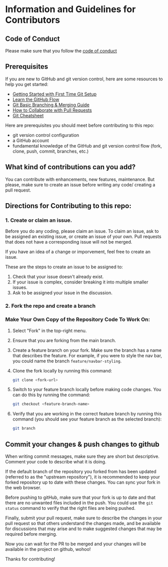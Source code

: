 # Information and Guidelines for Contributors


## Code of Conduct

Please make sure that you follow the [code of conduct](/CODE_OF_CONDUCT.md)

## Prerequisites

If you are new to GitHub and git version control, here are some resources to help you get started:

- [Getting Started with First Time Git Setup](https://git-scm.com/book/en/v2/Getting-Started-First-Time-Git-Setup)
- [Learn the GitHub Flow](https://docs.github.com/en/get-started/quickstart/github-flow)
- [Git Basic Branching & Merging Guide](https://git-scm.com/book/en/v2/Git-Branching-Basic-Branching-and-Merging)
- [How to Collaborate with Pull Requests](https://docs.github.com/en/github/collaborating-with-pull-requests)
- [Git Cheatsheet](https://education.github.com/git-cheat-sheet-education.pdf)

Here are prerequisites you should meet before contributing to this repo:

- git version control configuration
- a GitHub account
- fundamental knowledge of the GitHub and git version control flow (fork, clone, push, commit, branches, etc.)

## What kind of contributions can you add?

You can contribute with enhancements, new features, maintenance. But please, make sure to create an issue before writing any code/ creating a pull request. 


## Directions for Contributing to this repo: 

### 1. Create or claim an issue. 
Before you do any coding, please claim an issue. To claim an issue, ask to be assigned an existing issue, or create an issue of your own. Pull requests that does not have a corresponding issue will not be merged. 

If you have an idea of a change or imporvement, feel free to create an issue.

These are the steps to create an issue to be assigned to:

1. Check that your issue doesn't already exist.
3. If your issue is complex, consider breaking it into multiple smaller issues.
4. Ask to be assigned your issue in the discussion.

### 2. Fork the repo and create a branch
### Make Your Own Copy of the Repository Code To Work On:

1. Select "Fork" in the top-right menu.
2. Ensure that you are forking from the main branch.
3. Create a feature branch on your fork. Make sure the branch has a name that describes the feature. For example, if you were to style the nav bar, you could name the branch `feature/navbar-styling`.
4. Clone the fork locally by running this command:

    ```sh
    git clone <fork-url>
    ```

5. Switch to your feature branch locally before making code changes. You can do this by running the command:

    ```sh
    git checkout <feature-branch-name>
    ```

6. Verify that you are working in the correct feature branch by running this command (you should see your feature branch as the selected branch):

    ```sh
    git branch
    ```

## Commit your changes & push changes to github
When writing commit messages, make sure they are short but descriptive. Comment your code to describe what it is doing. 

If the default branch of the repository you forked from has been updated (referred to as the "upstream repository"), it is recommended to keep your forked repository up to date with these changes. You can sync your fork in the web browser. 

Before pushing to gitHub, make sure that your fork is up to date and that there are no unwanted files included in the push. You could use the `git status` command to verify that the right files are being pushed.

Finally, submit your pull request, make sure to describe the changes in your pull request so that others understand the changes made, and be available for discussions that may arise and to make suggested changes that may be required before merging.

Now you can wait for the PR to be merged and your changes will be available in the project on github, wohoo! 

Thanks for contributing!
